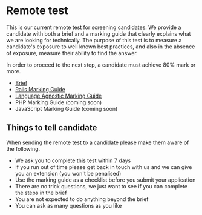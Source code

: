 # Remote test

This is our current remote test for screening candidates. We provide a candidate with both a brief and a marking guide that clearly explains what we are looking for technically. The purpose of this test is to measure a candidate's exposure to well known best practices, and also in the absence of exposure, measure their ability to find the answer.

In order to proceed to the next step, a candidate must achieve 80% mark or more.

 - [Brief](brief.md)
 - [Rails Marking Guide](ruby_marking_guide.md)
 - [Language Agnostic Marking Guide](language_agnostic_marking_guide.md)
 - PHP Marking Guide (coming soon)
 - JavaScript Marking Guide (coming soon)

## Things to tell candidate

When sending the remote test to a candidate please make them aware of the following.

 - We ask you to complete this test within 7 days
 - If you run out of time please get back in touch with us and we can give you an extension (you won't be penalised)
 - Use the marking guide as a checklist before you submit your application
 - There are no trick questions, we just want to see if you can complete the steps in the brief
 - You are not expected to do anything beyond the brief
 - You can ask as many questions as you like
